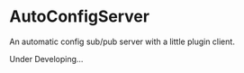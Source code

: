 # AutoConfigServer
An automatic config sub/pub server with a little plugin client.

Under Developing...
